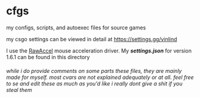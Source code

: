 # cfgs
my configs, scripts, and autoexec files for source games

my csgo settings can be viewed in detail at https://settings.gg/vinlind

I use the [RawAccel](https://github.com/a1xd/rawaccel) mouse acceleration driver. My ***settings.json*** for version 1.6.1 can be found in this directory

###### while i do provide comments on some parts these files, they are mainly made for myself. most cvars are not explained adequately or at all. feel free to se and edit these as much as you'd like i really dont give a shit if you steal them
